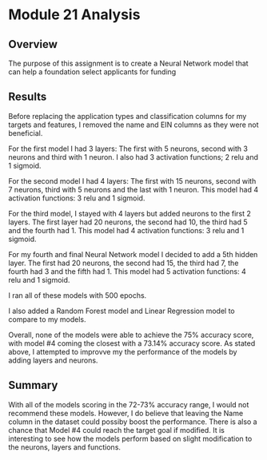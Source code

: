 # Module 21 Analysis

## Overview
The purpose of this assignment is to create a Neural Network model that can help a foundation select applicants for funding

## Results
Before replacing the application types and classification columns for my targets and features, I removed the name and EIN columns as they were not beneficial. 

For the first model I had 3 layers: The first with 5 neurons, second with 3 neurons and third with 1 neuron. 
I also had 3 activation functions; 2 relu and 1 sigmoid.

For the second model I had 4 layers: The first with 15 neurons, second with 7 neurons, third with 5 neurons and the last with 1 neuron.
This model had 4 activation functions: 3 relu and 1 sigmoid.

For the third model, I stayed with 4 layers but added neurons to the first 2 layers. The first layer had 20 neurons, the second had 10, the third had 5 and the fourth had 1. 
This model had 4 activation functions: 3 relu and 1 sigmoid.

For my fourth and final Neural Network model I decided to add a 5th hidden layer. The first had 20 neurons, the second had 15, the third had 7, the fourth had 3 and the fifth had 1.
This model had 5 activation functions: 4 relu and 1 sigmoid.

I ran all of these models with 500 epochs.

I also added a Random Forest model and Linear Regression model to compare to my models. 

Overall, none of the models were able to achieve the 75% accuracy score, with model #4 coming the closest with a 73.14% accuracy score. As stated above, I attempted to improvve my the performance of the models by adding layers and neurons. 

## Summary
With all of the models scoring in the 72-73% accuracy range, I would not recommend these models. However, I do believe that leaving the Name column in the dataset could possiby boost the performance. There is also a chance that Model #4 could reach the target goal if modified. It is interesting to see how the models perform based on slight modification to the neurons, layers and functions. 

